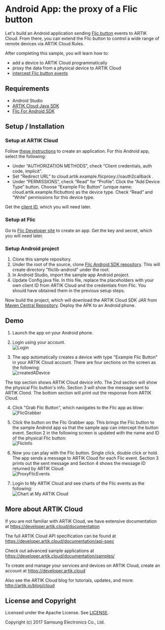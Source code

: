 # Android App: the proxy of a Flic button

Let's build an Android application sending [Flic button](https://flic.io/) events to ARTIK Cloud. From there, you can extend the Flic button to control a wide range of remote devices via ARTIK Cloud Rules.

After completing this sample, you will learn how to:
- add a device to ARTIK Cloud programmatically
- proxy the data from a physical device to ARTIK Cloud
- [intercept Flic button events](https://partners.flic.io/partners/developers/android-tutorial)  

## Requirements
- Android Studio
- [ARTIK Cloud Java SDK](https://github.com/artikcloud/artikcloud-java)
- [Flic For Android SDK](https://github.com/50ButtonsEach/fliclib-android)

## Setup / Installation

### Setup at ARTIK Cloud

Follow [these instructions](https://developer.artik.cloud/documentation/tools/web-tools.html#creating-an-application) to create an application. For this Android app, select the following:

 - Under “AUTHORIZATION METHODS”, check “Client credentials, auth code, implicit”.
 - Set “Redirect URL” to cloud.artik.example.flicproxy://oauth2callback .
 - Under “PERMISSIONS”, check “Read” for “Profile”.
Click the “Add Device Type” button. Choose “Example Flic Button” (unique name: cloud.artik.example.flicbutton) as the device type. Check “Read” and “Write” permissions for this device type.

Get the [client ID](https://developer.artik.cloud/documentation/tools/web-tools.html#how-to-find-your-application-id), which you will need later.

### Setup at Flic

Go to [Flic Developer site](https://partners.flic.io/partners/developers/credentials) to create an app. Get the key and secret, which you will need later.

### Setup Android project

 1. Clone this sample repository.
 2. Under the root of the source, clone [Flic Android SDK repository](https://github.com/50ButtonsEach/fliclib-android). This will create directory "fliclib-android" under the root.
 2. In Android Studio, import the sample app Android project. 
  3. Update Config.java file. In this file, replace the placeholders with your own client ID from ARTIK Cloud and the credentials from Flic. You should have obtained them in the previous setup steps.

Now build the project, which will download the ARTIK Cloud SDK JAR from [Maven Central Repository](http://search.maven.org/). Deploy the APK to an Android phone.

## Demo

 1. Launch the app on your Android phone. 

 2. Login using your account. <br />
   ![Login](./img/1.png)

 3. The app automatically creates a device with type "Example Flic Button" in your ARTIK Cloud account. There are four sections on the screen as the following: <br />
   ![createdADevice](./img/2.png)
  
  The top section shows ARTIK Cloud device info. The 2nd section will show the physical Flic button's info. Section 3 will show the message sent to ARTIK Clond. The bottom section will print out the response from ARTIK Cloud.

 4. Click "Grab Flic Button", which navigates to the Flic app as blow:<br />
   ![FlicGrabber](./img/3.png)
 
 5. Click the button on the Flic Grabber app. This brings the Flic button to the sample Android app so that the sample app can intercept the button event. Section 2 in the following screen is updated with the name and ID of the physical Flic button:<br />
   ![FlicInfo](./img/4.png)
 
 6. Now you can play with the Flic button. Single click, double click or hold. The app sends a message to ARTIK Cloud for each Flic event. Section 3 prints out the sent message and Section 4 shows the message ID returned by ARTIK Cloud:<br />
![ProxyFlicEvents](./img/5.png)

 7. Login to My ARTIK Cloud and see charts of the Flic events as the following:<br />
![Chart at My ARTIK Cloud](./img/6.png)

## More about ARTIK Cloud

If you are not familiar with ARTIK Cloud, we have extensive documentation at https://developer.artik.cloud/documentation

The full ARTIK Cloud API specification can be found at https://developer.artik.cloud/documentation/api-spec

Check out advanced sample applications at https://developer.artik.cloud/documentation/samples/

To create and manage your services and devices on ARTIK Cloud, create an account at https://developer.artik.cloud

Also see the ARTIK Cloud blog for tutorials, updates, and more: http://artik.io/blog/cloud

## License and Copyright

Licensed under the Apache License. See [LICENSE](LICENSE).

Copyright (c) 2017 Samsung Electronics Co., Ltd.
